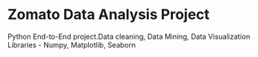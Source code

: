 # Zomato Data Analysis Project
Python End-to-End project.Data cleaning, Data Mining, Data Visualization
Libraries  - Numpy, Matplotlib, Seaborn
